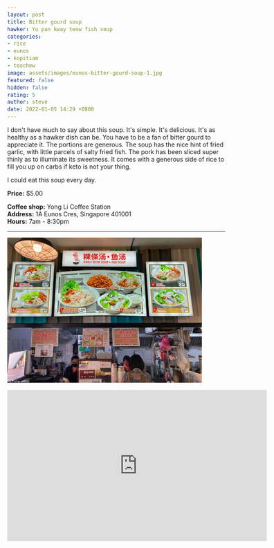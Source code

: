 ```yaml
---
layout: post
title: Bitter gourd soup
hawker: Yu pan kway teow fish soup
categories:
- rice
- eunos
- kopitiam
- teochew
image: assets/images/eunos-bitter-gourd-soup-1.jpg
featured: false
hidden: false
rating: 5
author: steve
date: 2022-01-05 14:29 +0800
---
```

I don't have much to say about this soup. It's simple. It's delicious. It's as healthy as a hawker dish can be. You have to be a fan of bitter gourd to appreciate it. The portions are generous. The soup has the nice hint of fried garlic, with little parcels of salty fried fish. The pork has been sliced super thinly as to illuminate its sweetness. It comes with a generous side of rice to fill you up on carbs if keto is not your thing.

I could eat this soup every day.

**Price:** $5.00  

**Coffee shop:** Yong Li Coffee Station  
**Address:** 1A Eunos Cres, Singapore 401001  
**Hours:** 7am - 8:30pm  

***  

![Yu pan kway teow fish soup](/assets/images/eunos-bitter-gourd-soup-2.jpg "Yu pan kway teow fish soup")

<iframe src="https://www.google.com/maps/embed?pb=!1m18!1m12!1m3!1d3988.7574417428136!2d103.9001665498747!3d1.3213063990315819!2m3!1f0!2f0!3f0!3m2!1i1024!2i768!4f13.1!3m3!1m2!1s0x31da1983ba6eb6d9%3A0x40eac918eb3fafbb!2sYONG%20LI%20COFFEE%20STATION!5e0!3m2!1sen!2ssg!4v1641363958537!5m2!1sen!2ssg" width="600" height="350" style="border:0;" allowfullscreen="" loading="lazy"></iframe>
